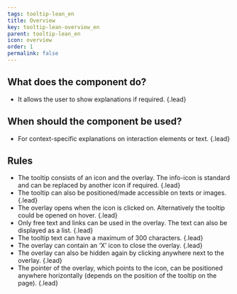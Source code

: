 ```yaml
---
tags: tooltip-lean_en
title: Overview
key: tooltip-lean-overview_en
parent: tooltip-lean_en
icon: overview
order: 1
permalink: false  
---
```


## What does the component do?
* It allows the user to show explanations if required. {.lead}

## When should the component be used?
* For context-specific explanations on interaction elements or text. {.lead}

## Rules
* The tooltip consists of an icon and the overlay. The info-icon is standard and can be replaced by another icon if required. {.lead}
* The tooltip can also be positioned/made accessible on texts or images. {.lead}
* The overlay opens when the icon is clicked on. Alternatively the tooltip could be opened on hover. {.lead}
* Only free text and  <sbb-link variant="inline" type="button" href="/en/design-system/lean/components/link/">links</sbb-link> can be used in the overlay. The text can also be displayed as a list. {.lead}
* The tooltip text can have a maximum of 300 characters. {.lead}
* The overlay can contain an ‘X’ icon to close the overlay. {.lead}
* The overlay can also be hidden again by clicking anywhere next to the overlay. {.lead}
* The pointer of the overlay, which points to the icon, can be positioned anywhere horizontally (depends on the position of the tooltip on the page). {.lead}

